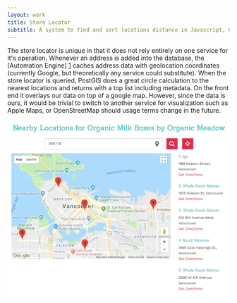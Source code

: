 ```yaml
---
layout: work
title: Store Locator
subtitle: A system to find and sort locations distance in Javascript, C#, and PostgreSQL/PostGIS
---
```


The store locator is unique in that it does not rely entirely on one service for it's
operation. Whenever an address is added into the database, the [Automation Engine] [1]
caches address data with geolocation coordinates (currently Google, but theoretically
any service could substitute). When the store locator is queried, PostGIS does a great
circle calculation to the nearest locations and returns with a top list including
metadata. On the front end it overlays our data on top of a google map. However, since
the data is ours, it would be trivial to switch to another service for visualization
such as Apple Maps, or OpenStreetMap should usage terms change in the future.

![Store Locator interface](../static/img/loc.png)

[1]: ./ae.html

